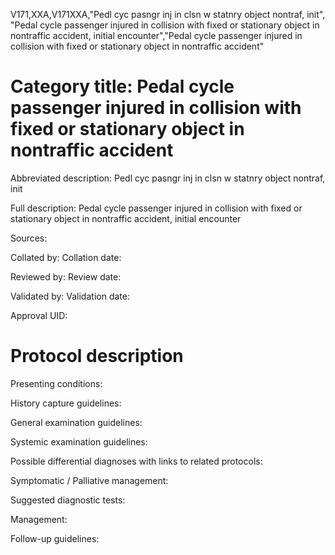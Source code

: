 V171,XXA,V171XXA,"Pedl cyc pasngr inj in clsn w statnry object nontraf, init", "Pedal cycle passenger injured in collision with fixed or stationary object in nontraffic accident, initial encounter","Pedal cycle passenger injured in collision with fixed or stationary object in nontraffic accident"
# Category title: Pedal cycle passenger injured in collision with fixed or stationary object in nontraffic accident

Abbreviated description: Pedl cyc pasngr inj in clsn w statnry object nontraf, init

Full description: Pedal cycle passenger injured in collision with fixed or stationary object in nontraffic accident, initial encounter

Sources:

Collated by:
Collation date:

Reviewed by:
Review date:

Validated by:
Validation date:

Approval UID:

# Protocol description

Presenting conditions:

History capture guidelines:

General examination guidelines:

Systemic examination guidelines:

Possible differential diagnoses with links to related protocols:

Symptomatic / Palliative management:

Suggested diagnostic tests:

Management:

Follow-up guidelines:
